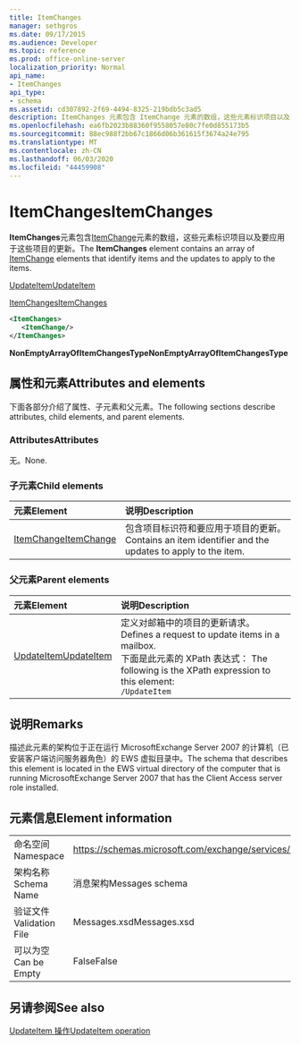 ```yaml
---
title: ItemChanges
manager: sethgros
ms.date: 09/17/2015
ms.audience: Developer
ms.topic: reference
ms.prod: office-online-server
localization_priority: Normal
api_name:
- ItemChanges
api_type:
- schema
ms.assetid: cd307892-2f69-4494-8325-219bdb5c3ad5
description: ItemChanges 元素包含 ItemChange 元素的数组，这些元素标识项目以及要应用于这些项目的更新。
ms.openlocfilehash: ea6fb2023b88360f9558057e80c7fe0d855173b5
ms.sourcegitcommit: 88ec988f2bb67c1866d06b361615f3674a24e795
ms.translationtype: MT
ms.contentlocale: zh-CN
ms.lasthandoff: 06/03/2020
ms.locfileid: "44459908"
---
```

# <a name="itemchanges"></a><span data-ttu-id="73eff-103">ItemChanges</span><span class="sxs-lookup"><span data-stu-id="73eff-103">ItemChanges</span></span>

<span data-ttu-id="73eff-104">**ItemChanges**元素包含[ItemChange](itemchange.md)元素的数组，这些元素标识项目以及要应用于这些项目的更新。</span><span class="sxs-lookup"><span data-stu-id="73eff-104">The **ItemChanges** element contains an array of [ItemChange](itemchange.md) elements that identify items and the updates to apply to the items.</span></span> 
  
[<span data-ttu-id="73eff-105">UpdateItem</span><span class="sxs-lookup"><span data-stu-id="73eff-105">UpdateItem</span></span>](updateitem.md)
  
[<span data-ttu-id="73eff-106">ItemChanges</span><span class="sxs-lookup"><span data-stu-id="73eff-106">ItemChanges</span></span>](itemchanges.md)
  
```xml
<ItemChanges>
   <ItemChange/>
</ItemChanges>
```

 <span data-ttu-id="73eff-107">**NonEmptyArrayOfItemChangesType**</span><span class="sxs-lookup"><span data-stu-id="73eff-107">**NonEmptyArrayOfItemChangesType**</span></span>
## <a name="attributes-and-elements"></a><span data-ttu-id="73eff-108">属性和元素</span><span class="sxs-lookup"><span data-stu-id="73eff-108">Attributes and elements</span></span>

<span data-ttu-id="73eff-109">下面各部分介绍了属性、子元素和父元素。</span><span class="sxs-lookup"><span data-stu-id="73eff-109">The following sections describe attributes, child elements, and parent elements.</span></span>
  
### <a name="attributes"></a><span data-ttu-id="73eff-110">Attributes</span><span class="sxs-lookup"><span data-stu-id="73eff-110">Attributes</span></span>

<span data-ttu-id="73eff-111">无。</span><span class="sxs-lookup"><span data-stu-id="73eff-111">None.</span></span>
  
### <a name="child-elements"></a><span data-ttu-id="73eff-112">子元素</span><span class="sxs-lookup"><span data-stu-id="73eff-112">Child elements</span></span>

|<span data-ttu-id="73eff-113">**元素**</span><span class="sxs-lookup"><span data-stu-id="73eff-113">**Element**</span></span>|<span data-ttu-id="73eff-114">**说明**</span><span class="sxs-lookup"><span data-stu-id="73eff-114">**Description**</span></span>|
|:-----|:-----|
|[<span data-ttu-id="73eff-115">ItemChange</span><span class="sxs-lookup"><span data-stu-id="73eff-115">ItemChange</span></span>](itemchange.md) <br/> |<span data-ttu-id="73eff-116">包含项目标识符和要应用于项目的更新。</span><span class="sxs-lookup"><span data-stu-id="73eff-116">Contains an item identifier and the updates to apply to the item.</span></span>  <br/> |
   
### <a name="parent-elements"></a><span data-ttu-id="73eff-117">父元素</span><span class="sxs-lookup"><span data-stu-id="73eff-117">Parent elements</span></span>

|<span data-ttu-id="73eff-118">**元素**</span><span class="sxs-lookup"><span data-stu-id="73eff-118">**Element**</span></span>|<span data-ttu-id="73eff-119">**说明**</span><span class="sxs-lookup"><span data-stu-id="73eff-119">**Description**</span></span>|
|:-----|:-----|
|[<span data-ttu-id="73eff-120">UpdateItem</span><span class="sxs-lookup"><span data-stu-id="73eff-120">UpdateItem</span></span>](updateitem.md) <br/> |<span data-ttu-id="73eff-121">定义对邮箱中的项目的更新请求。</span><span class="sxs-lookup"><span data-stu-id="73eff-121">Defines a request to update items in a mailbox.</span></span>  <br/> <span data-ttu-id="73eff-122">下面是此元素的 XPath 表达式： </span><span class="sxs-lookup"><span data-stu-id="73eff-122">The following is the XPath expression to this element:</span></span>  <br/>  `/UpdateItem` <br/> |
   
## <a name="remarks"></a><span data-ttu-id="73eff-123">说明</span><span class="sxs-lookup"><span data-stu-id="73eff-123">Remarks</span></span>

<span data-ttu-id="73eff-124">描述此元素的架构位于正在运行 MicrosoftExchange Server 2007 的计算机（已安装客户端访问服务器角色）的 EWS 虚拟目录中。</span><span class="sxs-lookup"><span data-stu-id="73eff-124">The schema that describes this element is located in the EWS virtual directory of the computer that is running MicrosoftExchange Server 2007 that has the Client Access server role installed.</span></span>
  
## <a name="element-information"></a><span data-ttu-id="73eff-125">元素信息</span><span class="sxs-lookup"><span data-stu-id="73eff-125">Element information</span></span>

|||
|:-----|:-----|
|<span data-ttu-id="73eff-126">命名空间</span><span class="sxs-lookup"><span data-stu-id="73eff-126">Namespace</span></span>  <br/> |https://schemas.microsoft.com/exchange/services/2006/messages  <br/> |
|<span data-ttu-id="73eff-127">架构名称</span><span class="sxs-lookup"><span data-stu-id="73eff-127">Schema Name</span></span>  <br/> |<span data-ttu-id="73eff-128">消息架构</span><span class="sxs-lookup"><span data-stu-id="73eff-128">Messages schema</span></span>  <br/> |
|<span data-ttu-id="73eff-129">验证文件</span><span class="sxs-lookup"><span data-stu-id="73eff-129">Validation File</span></span>  <br/> |<span data-ttu-id="73eff-130">Messages.xsd</span><span class="sxs-lookup"><span data-stu-id="73eff-130">Messages.xsd</span></span>  <br/> |
|<span data-ttu-id="73eff-131">可以为空</span><span class="sxs-lookup"><span data-stu-id="73eff-131">Can be Empty</span></span>  <br/> |<span data-ttu-id="73eff-132">False</span><span class="sxs-lookup"><span data-stu-id="73eff-132">False</span></span>  <br/> |
   
## <a name="see-also"></a><span data-ttu-id="73eff-133">另请参阅</span><span class="sxs-lookup"><span data-stu-id="73eff-133">See also</span></span>



[<span data-ttu-id="73eff-134">UpdateItem 操作</span><span class="sxs-lookup"><span data-stu-id="73eff-134">UpdateItem operation</span></span>](updateitem-operation.md)

